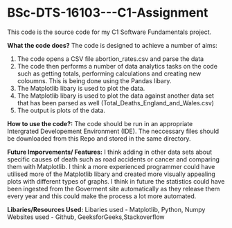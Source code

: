 # BSc-DTS-16103---C1-Assignment

This code is the source code for my C1 Software Fundamentals project.

**What the code does?** 
The code is designed to achieve a number of aims:
1. The code opens a CSV file abortion_rates.csv and parse the data
2. The code then performs a number of data analytics tasks on the code such as getting totals, performing calculations and creating new coloumns. This is being done using the Pandas libary.
3. The Matplotlib libary is used to plot the data.
4. The Matplotlib libary is used to plot the data against another data set that has been parsed as well (Total_Deaths_England_and_Wales.csv)
5. The output is plots of the data. 

**How to use the code?:** 
The code should be run in an appropriate Intergrated Developement Environment (IDE). The neccessary files should be downloaded from this Repo and stored in the same directory.

**Future Imporvements/ Features:**
I think adding in other data sets about specific causes of death such as road accidents or cancer and comparing them with Matplotlib. I think a more experienced programmer could have utilised more of the Matplotlib libary and created more visually appealing plots with different types of graphs. I think in future the statistics could have been ingested from the Goverment site automatically as they release them every year and this could make the process a lot more automated. 

**Libaries/Resources Used:**
Libaries used - Matplotlib, Python, Numpy
Websites used - Github, GeeksforGeeks,Stackoverflow
